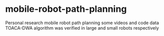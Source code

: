 # mobile-robot-path-planning
Personal research mobile robot path planning some videos and code data
TOACA-DWA algorithm was verified in large and small robots respectively
